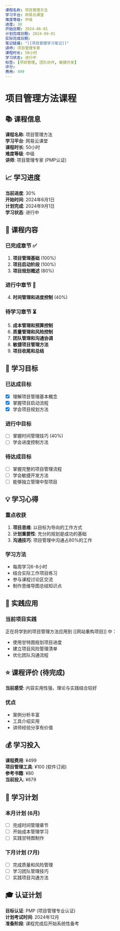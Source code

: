 ```yaml
---
课程名称: 项目管理方法
学习平台: 网易云课堂
难度等级: 中级
进度: 30
开始日期: 2024-06-01
计划完成日期: 2024-09-01
实际完成日期: 
笔记链接: "[[项目管理学习笔记]]"
讲师: 项目管理专家
课程时长: 50小时
学习状态: 进行中
标签: [项目管理, 团队协作, 敏捷开发]
评分: 
费用: 499
---
```


# 项目管理方法课程

## 📚 课程信息

**课程名称**: 项目管理方法  
**学习平台**: 网易云课堂  
**课程时长**: 50小时  
**难度等级**: 中级  
**讲师**: 项目管理专家 (PMP认证)  

## 📈 学习进度

**当前进度**: 30%  
**开始时间**: 2024年6月1日  
**计划完成**: 2024年9月1日  
**学习状态**: 进行中  

## 📖 课程内容

### 已完成章节 ✅
1. **项目管理基础** (100%)
2. **项目启动阶段** (100%)
3. **项目规划概述** (80%)

### 进行中章节 🔄
4. **时间管理和进度控制** (40%)

### 待学习章节 ⏳
5. **成本管理和预算控制**
6. **质量管理和风险控制**
7. **团队管理和沟通协调**
8. **敏捷项目管理方法**
9. **项目收尾和总结**

## 🎯 学习目标

### 已达成目标
- [x] 理解项目管理基本概念
- [x] 掌握项目启动流程
- [x] 学会项目规划方法

### 进行中目标
- [ ] 掌握时间管理技巧 (40%)
- [ ] 学会进度控制方法

### 待达成目标
- [ ] 掌握完整的项目管理流程
- [ ] 学会敏捷开发方法
- [ ] 能够独立管理中型项目

## 💡 学习心得

### 重点收获
1. **项目思维**: 以目标为导向的工作方式
2. **计划重要性**: 充分的规划是成功的基础
3. **沟通技巧**: 项目管理中沟通占80%的工作

### 学习方法
- 每周学习6-8小时
- 结合实际工作项目练习
- 参与课程讨论区交流
- 制作思维导图总结知识点

## 📝 实践应用

### 当前项目实践
正在将学到的项目管理方法应用到 [[网站重构项目]] 中：
- 使用甘特图规划项目进度
- 建立项目风险管理清单
- 优化团队沟通流程

## ⭐ 课程评价 (待完成)

**当前感受**: 内容实用性强，理论与实践结合较好

### 优点
- 案例分析丰富
- 工具介绍实用
- 讲师经验分享有价值

## 💰 学习投入

**课程费用**: ¥499  
**项目管理工具**: ¥100 (软件订阅)  
**参考书籍**: ¥80  
**当前投入**: ¥679  

## 📅 学习计划

### 本月计划 (6月)
- [ ] 完成时间管理章节
- [ ] 开始成本管理学习
- [ ] 实践甘特图制作

### 下月计划 (7月)
- [ ] 完成质量和风险管理
- [ ] 学习团队管理技巧
- [ ] 实践项目沟通方法

## 🎓 认证计划

**目标认证**: PMP (项目管理专业认证)  
**计划考试时间**: 2024年12月  
**准备阶段**: 课程完成后开始系统性备考 